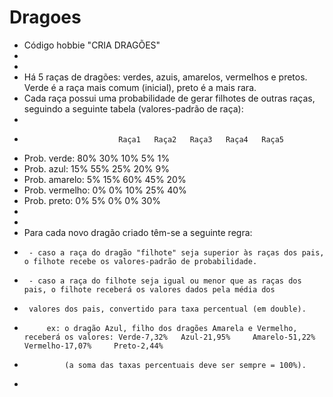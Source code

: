 # Dragoes
 * Código hobbie "CRIA DRAGÕES"
 * 
 *  
 * Há 5 raças de dragões: verdes, azuis, amarelos, vermelhos e pretos. Verde é a raça mais comum (inicial), preto é a mais rara.
 * Cada raça possui uma probabilidade de gerar filhotes de outras raças, seguindo a seguinte tabela (valores-padrão de raça):
 *
 * 					        Raça1	Raça2	Raça3	Raça4	Raça5
 * 	Prob. verde: 	  80%		30%		10%		5%		1%
 * 	Prob. azul: 	  15%		55%		25%		20%		9%
 * 	Prob. amarelo:  5%		15%		60%		45%		20%
 * 	Prob. vermelho: 0%		0%		10%		25%		40%
 * 	Prob. preto:	  0%		5%		0%		0%		30%
 * 
 *   
 *  Para cada novo dragão criado têm-se a seguinte regra:
 *  	- caso a raça do dragão "filhote" seja superior às raças dos pais, o filhote recebe os valores-padrão de probabilidade.
 *  	- caso a raça do filhote seja igual ou menor que as raças dos pais, o filhote receberá os valores dados pela média dos 
 *  	valores dos pais, convertido para taxa percentual (em double).
 *  		ex: o dragão Azul, filho dos dragões Amarela e Vermelho, receberá os valores: Verde-7,32%	Azul-21,95%		Amarelo-51,22%		Vermelho-17,07%		Preto-2,44%
 *  			(a soma das taxas percentuais deve ser sempre = 100%).
 *  
 
